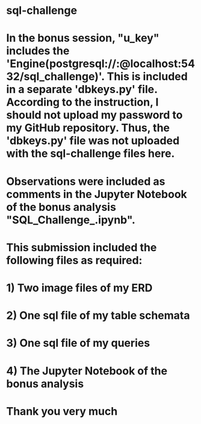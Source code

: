 # sql-challenge
# In the bonus session, "u_key" includes the 'Engine(postgresql://<username>:<password>@localhost:5432/sql_challenge)'. This is included in a separate 'dbkeys.py' file. According to the instruction, I should not upload my password to my GitHub repository. Thus, the 'dbkeys.py' file was not uploaded with the sql-challenge files here.

# Observations were included as comments in the Jupyter Notebook of the bonus analysis "SQL_Challenge_.ipynb".

# This submission included the following files as required: 
# 1) Two image files of my ERD
# 2) One sql file of my table schemata
# 3) One sql file of my queries
# 4) The Jupyter Notebook of the bonus analysis

# Thank you very much 